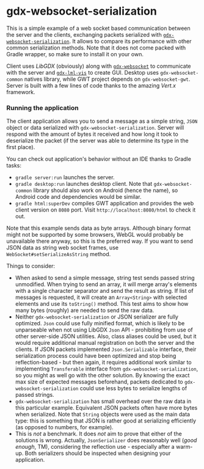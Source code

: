 # gdx-websocket-serialization

This is a simple example of a web socket based communication between the server and the clients, exchanging packets serialized with [`gdx-websocket-serialization`](../../websocket/natives/serialization). It allows to compare its performance with other common serialization methods. Note that it does not come packed with Gradle wrapper, so make sure to install it on your own.

Client uses *LibGDX* (obviously) along with [`gdx-websocket`](../../websocket) to communicate with the server and [`gdx-lml-vis`](../../lml-vis) to create GUI. Desktop uses `gdx-websocket-common` natives library, while GWT project depends on `gdx-websocket-gwt`. Server is built with a few lines of code thanks to the amazing *Vert.x* framework.

### Running the application

The client application allows you to send a message as a simple string, `JSON` object or data serialized with `gdx-websocket-serialization`. Server will respond with the amount of bytes it received and how long it took to deserialize the packet (if the server was able to determine its type in the first place).

You can check out application's behavior without an IDE thanks to Gradle tasks:

- `gradle server:run` launches the server.
- `gradle desktop:run` launches desktop client. Note that `gdx-websocket-common` library should also work on Android (hence the name), so Android code and dependencies would be similar.
- `gradle html:superDev` compiles GWT application and provides the web client version on `8080` port. Visit `http://localhost:8080/html` to check it out.

Note that this example sends data as byte arrays. Although binary format might not be supported by some browsers, WebGL would probably be unavailable there anyway, so this is the preferred way. If you want to send JSON data as string web socket frames, use `WebSocket#setSerializeAsString` method.

Things to consider:

- When asked to send a simple message, string test sends passed string unmodified. When trying to send an array, it will merge array's elements with a single character separator and send the result as string. If list of messages is requested, it will create an `Array<String>` with selected elements and use its `toString()` method. This test aims to show how many bytes (roughly) are needed to send the raw data.
- Neither `gdx-websocket-serialization` or JSON serializer are fully optimized. `Json` could use fully minified format, which is likely to be unparseable when not using LibGDX `Json` API - prohibiting from use of other server-side JSON utilities. Also, class aliases could be used, but it would require additional manual registration on both the server and the clients. If JSON packets implemented `Json.Serializable` interface, their serialization process could have been optimized and stop being reflection-based - but then again, it requires additional work similar to implementing `Transferable` interface from `gdx-websocket-serialization`, so you might as well go with the other solution. By knowing the exact max size of expected messages beforehand, packets dedicated to `gdx-websocket-serialization` could use less bytes to serialize lengths of passed strings.
- `gdx-websocket-serialization` has small overhead over the raw data in this particular example. Equivalent JSON packets often have more bytes when serialized. Note that `String` objects were used as the main data type: this is something that JSON is rather good at serializing efficiently (as opposed to numbers, for example).
- This is *not* a benchmark. It does *not* aim to prove that either of the solutions is wrong. Actually, `JsonSerializer` does reasonably well (*good enough*, TM), considering the reflection use - especially after a warm-up. Both serializers should be inspected when designing your application.
